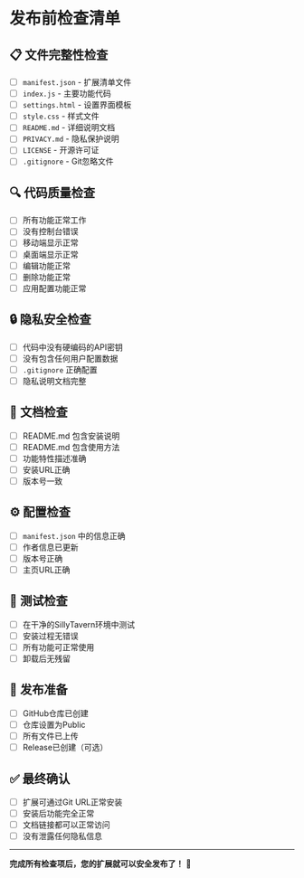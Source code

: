 # 发布前检查清单

## 📋 文件完整性检查

- [ ] `manifest.json` - 扩展清单文件
- [ ] `index.js` - 主要功能代码
- [ ] `settings.html` - 设置界面模板
- [ ] `style.css` - 样式文件
- [ ] `README.md` - 详细说明文档
- [ ] `PRIVACY.md` - 隐私保护说明
- [ ] `LICENSE` - 开源许可证
- [ ] `.gitignore` - Git忽略文件

## 🔍 代码质量检查

- [ ] 所有功能正常工作
- [ ] 没有控制台错误
- [ ] 移动端显示正常
- [ ] 桌面端显示正常
- [ ] 编辑功能正常
- [ ] 删除功能正常
- [ ] 应用配置功能正常

## 🔒 隐私安全检查

- [ ] 代码中没有硬编码的API密钥
- [ ] 没有包含任何用户配置数据
- [ ] `.gitignore` 正确配置
- [ ] 隐私说明文档完整

## 📝 文档检查

- [ ] README.md 包含安装说明
- [ ] README.md 包含使用方法
- [ ] 功能特性描述准确
- [ ] 安装URL正确
- [ ] 版本号一致

## ⚙️ 配置检查

- [ ] `manifest.json` 中的信息正确
- [ ] 作者信息已更新
- [ ] 版本号正确
- [ ] 主页URL正确

## 🧪 测试检查

- [ ] 在干净的SillyTavern环境中测试
- [ ] 安装过程无错误
- [ ] 所有功能可正常使用
- [ ] 卸载后无残留

## 🚀 发布准备

- [ ] GitHub仓库已创建
- [ ] 仓库设置为Public
- [ ] 所有文件已上传
- [ ] Release已创建（可选）

## ✅ 最终确认

- [ ] 扩展可通过Git URL正常安装
- [ ] 安装后功能完全正常
- [ ] 文档链接都可以正常访问
- [ ] 没有泄露任何隐私信息

---

**完成所有检查项后，您的扩展就可以安全发布了！** 🎉
